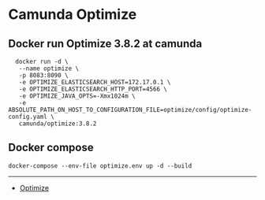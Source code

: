 # Camunda Optimize
## Docker run Optimize 3.8.2 at camunda
```shell
  docker run -d \
   --name optimize \
   -p 8083:8090 \
   -e OPTIMIZE_ELASTICSEARCH_HOST=172.17.0.1 \
   -e OPTIMIZE_ELASTICSEARCH_HTTP_PORT=4566 \
   -e OPTIMIZE_JAVA_OPTS=-Xmx1024m \
   -e ABSOLUTE_PATH_ON_HOST_TO_CONFIGURATION_FILE=optimize/config/optimize-config.yaml \
   camunda/optimize:3.8.2
```
## Docker compose 
```shell
docker-compose --env-file optimize.env up -d --build
```
---
- [Optimize](http://localhost:8083/)
